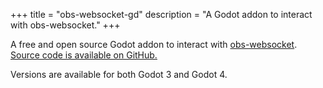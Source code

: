 +++
title = "obs-websocket-gd"
description = "A Godot addon to interact with obs-websocket."
+++

A free and open source Godot addon to interact with [obs-websocket](https://github.com/obsproject/obs-websocket).
[Source code is available on GitHub.](https://github.com/you-win/obs-websocket-gd)

Versions are available for both Godot 3 and Godot 4.
